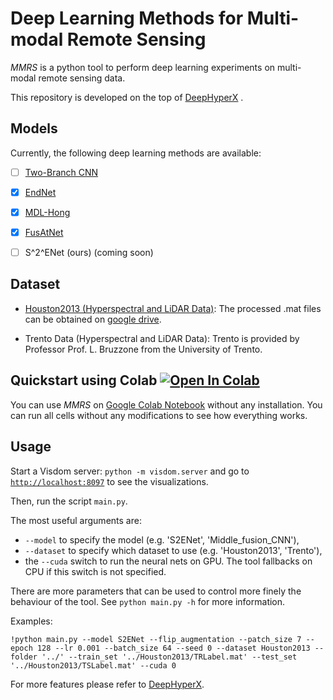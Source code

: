 # Deep Learning Methods for Multi-modal Remote Sensing
*MMRS* is a python tool to perform deep learning experiments on multi-modal remote sensing data.

This repository is developed on the top of [DeepHyperX](https://github.com/nshaud/DeepHyperX) . 



## Models

Currently, the following deep learning methods are available:

- [ ] [Two-Branch CNN](https://ieeexplore.ieee.org/abstract/document/8068943)
- [x] [EndNet](https://ieeexplore.ieee.org/abstract/document/9179756)
- [x] [MDL-Hong](https://ieeexplore.ieee.org/document/9174822)
- [x] [FusAtNet](https://openaccess.thecvf.com/content_CVPRW_2020/html/w6/Mohla_FusAtNet_Dual_Attention_Based_SpectroSpatial_Multimodal_Fusion_Network_for_Hyperspectral_CVPRW_2020_paper.html)
- [ ] S^2^ENet (ours) (coming soon)



## Dataset

- [Houston2013 (Hyperspectral and LiDAR Data)](https://hyperspectral.ee.uh.edu/?page_id=459): The processed .mat files can be obtained on [google drive](https://drive.google.com/drive/folders/1tfN_8vAHaYUnYD1DBEAtjCKP281iQA5v?usp=sharing).

- Trento Data (Hyperspectral and LiDAR Data): Trento is provided by Professor  Prof. L. Bruzzone from the University of Trento. 



## Quickstart using Colab [![Open In Colab](https://colab.research.google.com/assets/colab-badge.svg)](https://colab.research.google.com/drive/1ftrxW12Q0bKH7BW0RefaWCr10e3aqImL?usp=sharing)

You can use *MMRS* on [Google Colab Notebook](https://colab.research.google.com/drive/1ftrxW12Q0bKH7BW0RefaWCr10e3aqImL?usp=sharing) without any installation. You can run all cells without any modifications to see how everything works. 



## Usage

Start a Visdom server: `python -m visdom.server` and go to [`http://localhost:8097`](http://localhost:8097/) to see the visualizations.

Then, run the script `main.py`.

The most useful arguments are:

- `--model` to specify the model (e.g. 'S2ENet', 'Middle_fusion_CNN'),
- `--dataset` to specify which dataset to use (e.g. 'Houston2013', 'Trento'),
- the `--cuda` switch to run the neural nets on GPU. The tool fallbacks on CPU if this switch is not specified.

There are more parameters that can be used to control more finely the behaviour of the tool. See `python main.py -h` for more information.

Examples:

```
!python main.py --model S2ENet --flip_augmentation --patch_size 7 --epoch 128 --lr 0.001 --batch_size 64 --seed 0 --dataset Houston2013 --folder '../' --train_set '../Houston2013/TRLabel.mat' --test_set '../Houston2013/TSLabel.mat' --cuda 0
```

For more features please refer to [DeepHyperX](https://github.com/nshaud/DeepHyperX).

